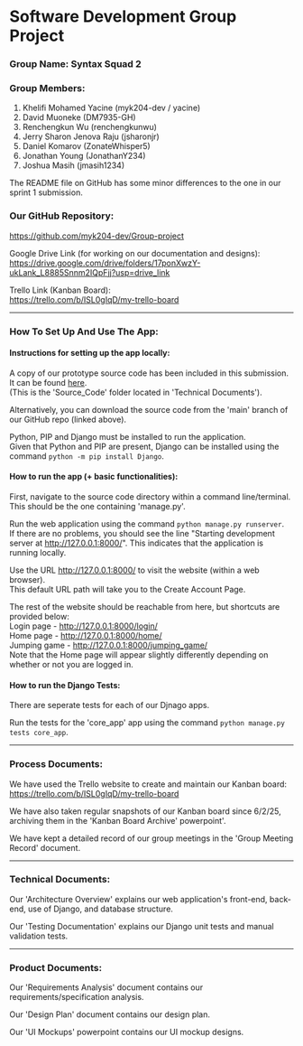 # Software Development Group Project

### Group Name: Syntax Squad 2

### Group Members:
1) Khelifi Mohamed Yacine (myk204-dev / yacine)
2) David Muoneke (DM7935-GH)
3) Renchengkun Wu (renchengkunwu)
4) Jerry Sharon Jenova Raju (jsharonjr)
5) Daniel Komarov (ZonateWhisper5)
6) Jonathan Young (JonathanY234)
7) Joshua Masih (jmasih1234)

The README file on GitHub has some minor differences to the one in our sprint 1 submission.  

### Our GitHub Repository:  
https://github.com/myk204-dev/Group-project

Google Drive Link (for working on our documentation and designs):  
https://drive.google.com/drive/folders/17ponXwzY-ukLank_L8885Snnm2IQpFjj?usp=drive_link

Trello Link (Kanban Board):  
https://trello.com/b/ISL0gIqD/my-trello-board


---

### How To Set Up And Use The App:
#### **Instructions for setting up the app locally:**  
A copy of our prototype source code has been included in this submission.
It can be found [here](./Technical%20Documents/Link%20To%20GitHub%20Repository.txt).  
(This is the 'Source_Code' folder located in 'Technical Documents').

Alternatively, you can download the source code from the 'main' branch of our GitHub repo (linked above).

Python, PIP and Django must be installed to run the application.  
Given that Python and PIP are present, Django can be installed using the command `python -m pip install Django`.    

#### **How to run the app (+ basic functionalities):**  
First, navigate to the source code directory within a command line/terminal. This should be the one containing 'manage.py'.  

Run the web application using the command `python manage.py runserver`.  
If there are no problems, you should see the line "Starting development server at http://127.0.0.1:8000/".
This indicates that the application is running locally.  

Use the URL http://127.0.0.1:8000/ to visit the website (within a web browser).  
This default URL path will take you to the Create Account Page.  

The rest of the website should be reachable from here, but shortcuts are provided below:  
Login page - http://127.0.0.1:8000/login/  
Home page - http://127.0.0.1:8000/home/  
Jumping game - http://127.0.0.1:8000/jumping_game/  
Note that the Home page will appear slightly differently depending on whether or not you are logged in.  

#### **How to run the Django Tests:**  
There are seperate tests for each of our Djnago apps.  

Run the tests for the 'core_app' app using the command `python manage.py tests core_app`.

---

### Process Documents:
We have used the Trello website to create and maintain our Kanban board:  
https://trello.com/b/ISL0gIqD/my-trello-board

We have also taken regular snapshots of our Kanban board since 6/2/25, archiving them in the 'Kanban Board Archive' powerpoint'.  

We have kept a detailed record of our group meetings in the 'Group Meeting Record' document.  

---

### Technical Documents:
Our 'Architecture Overview' explains our web application's front-end, back-end, use of Django, and database structure.  

Our 'Testing Documentation' explains our Django unit tests and manual validation tests.  

---

### Product Documents:
Our 'Requirements Analysis' document contains our requirements/specification analysis.  

Our 'Design Plan' document contains our design plan.  

Our 'UI Mockups' powerpoint contains our UI mockup designs.  
